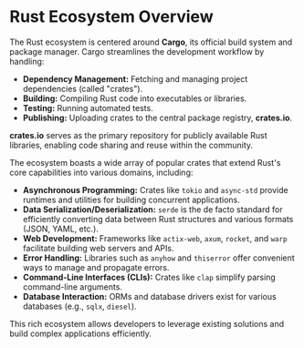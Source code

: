 # Rust Ecosystem Overview

The Rust ecosystem is centered around **Cargo**, its official build system and package manager. Cargo streamlines the development workflow by handling:

*   **Dependency Management:** Fetching and managing project dependencies (called "crates").
*   **Building:** Compiling Rust code into executables or libraries.
*   **Testing:** Running automated tests.
*   **Publishing:** Uploading crates to the central package registry, **crates.io**.

**crates.io** serves as the primary repository for publicly available Rust libraries, enabling code sharing and reuse within the community.

The ecosystem boasts a wide array of popular crates that extend Rust's core capabilities into various domains, including:

*   **Asynchronous Programming:** Crates like `tokio` and `async-std` provide runtimes and utilities for building concurrent applications.
*   **Data Serialization/Deserialization:** `serde` is the de facto standard for efficiently converting data between Rust structures and various formats (JSON, YAML, etc.).
*   **Web Development:** Frameworks like `actix-web`, `axum`, `rocket`, and `warp` facilitate building web servers and APIs.
*   **Error Handling:** Libraries such as `anyhow` and `thiserror` offer convenient ways to manage and propagate errors.
*   **Command-Line Interfaces (CLIs):** Crates like `clap` simplify parsing command-line arguments.
*   **Database Interaction:** ORMs and database drivers exist for various databases (e.g., `sqlx`, `diesel`).

This rich ecosystem allows developers to leverage existing solutions and build complex applications efficiently.

